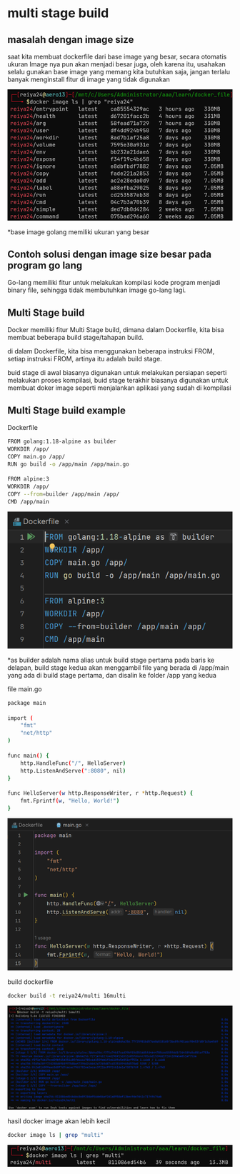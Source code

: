 # multi stage build

## masalah dengan image size

saat kita membuat dockerfile dari base image yang besar, secara otomatis ukuran Image nya pun akan menjadi besar juga, oleh karena itu, usahakan selalu gunakan base image yang memang kita butuhkan saja, jangan terlalu banyak menginstall fitur di image yang tidak digunakan

![Untitled](multi%20stage%20build%20070d2f7b59174ebd9984aa722f1935df/Untitled.png)

*base image golang memiliki ukuran yang besar

## Contoh solusi dengan image size besar pada program go lang

Go-lang memiliki fitur untuk melakukan kompilasi kode program menjadi binary file, sehingga tidak membutuhkan image go-lang lagi.

## Multi Stage build

Docker memiliki fitur Multi Stage build, dimana dalam Dockerfile, kita bisa membuat beberapa build stage/tahapan build.

di dalam Dockerfile, kita bisa menggunakan beberapa instruksi FROM, setiap instruksi FROM, artinya itu adalah build stage.

buid stage di awal biasanya digunakan untuk melakukan persiapan seperti melakukan proses kompilasi,  buid stage terakhir biasanya digunakan untuk membuat doker image seperti menjalankan aplikasi yang sudah di kompilasi

## Multi Stage build example

Dockerfile

```bash
FROM golang:1.18-alpine as builder
WORKDIR /app/
COPY main.go /app/
RUN go build -o /app/main /app/main.go

FROM alpine:3
WORKDIR /app/
COPY --from=builder /app/main /app/
CMD /app/main
```

![Untitled](multi%20stage%20build%20070d2f7b59174ebd9984aa722f1935df/Untitled%201.png)

*as builder adalah nama alias untuk build stage pertama
pada baris ke delapan, build stage kedua akan menggambil file yang berada di /app/main yang ada di build stage pertama, dan disalin ke folder /app yang kedua

file main.go

```bash
package main

import (
	"fmt"
	"net/http"
)

func main() {
	http.HandleFunc("/", HelloServer)
	http.ListenAndServe(":8080", nil)
}

func HelloServer(w http.ResponseWriter, r *http.Request) {
	fmt.Fprintf(w, "Hello, World!")
}
```

![Untitled](multi%20stage%20build%20070d2f7b59174ebd9984aa722f1935df/Untitled%202.png)

build dockerfile

```bash
docker build -t reiya24/multi 16multi
```

![Untitled](multi%20stage%20build%20070d2f7b59174ebd9984aa722f1935df/Untitled%203.png)

hasil docker image akan lebih kecil

```bash
docker image ls | grep "multi"
```

![Untitled](multi%20stage%20build%20070d2f7b59174ebd9984aa722f1935df/Untitled%204.png)